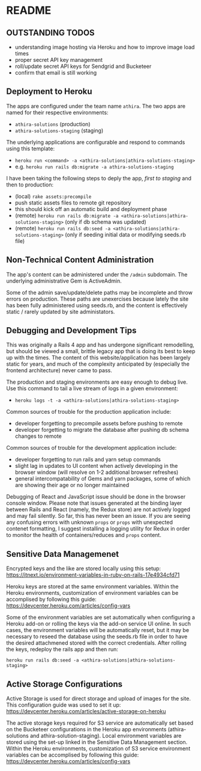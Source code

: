 # README

## OUTSTANDING TODOS

- understanding image hosting via Heroku and how to improve image load times
- proper secret API key management
- roll/update secret API keys for Sendgrid and Bucketeer
- confirm that email is still working

## Deployment to Heroku

The apps are configured under the team name `athira`. The two apps are named for their respective environments:
- `athira-solutions` (production)
- `athira-solutions-staging` (staging)

The underlying applications are configurable and respond to commands using this template:
- `heroku run <command> -a <athira-solutions|athira-solutions-staging>`
- e.g. `heroku run rails db:migrate -a athira-solutions-staging`

I have been taking the following steps to deply the app, *first to staging* and then to production:
- (local) `rake assets:precompile`
- push static assets files to remote git repository
- this should kick off an automatic build and deployment phase
- (remote) `heroku run rails db:migrate -a <athira-solutions|athira-solutions-staging>` (only if db schema was updated)
- (remote) `heroku run rails db:seed -a <athira-solutions|athira-solutions-staging>` (only if seeding initial data or modifying seeds.rb file)

## Non-Technical Content Administration

The app's content can be administered under the `/admin` subdomain.
The underlying administrative Gem is ActiveAdmin.

Some of the admin save/update/delete paths may be incomplete and throw errors on production.
These paths are unexercises because lately the site has been fully administered using seeds.rb, and the content is effectively static / rarely updated by site administators.

## Debugging and Development Tips

This was originally a Rails 4 app and has undergone significant remodelling, but should be viewed a small, brittle legacy app that is doing its best to keep up with the times. The content of this website/application has been largely static for years, and much of the complexity anticipated by (especially the frontend architecture) never came to pass.

The production and staging environments are easy enough to debug live. Use this command to tail a live stream of logs in a given environment:
- `heroku logs -t -a <athira-solutions|athira-solutions-staging>`

Common sources of trouble for the production application include:
- developer forgetting to precompile assets before pushing to remote
- developer forgetting to migrate the database after pushing db schema changes to remote

Common sources of trouble for the development application include:
- developer forgetting to run rails and yarn setup commands
- slight lag in updates to UI content when actively developing in the browser window (will resolve on 1-2 additional browser refreshes)
- general intercompatability of Gems and yarn packages, some of which are showing their age or no longer maintained

Debugging of React and JavaScript issue should be done in the browser console window. Please note that issues generated at the binding layer between Rails and React (namely, the Redux store) are not actively logged and may fail silently. So far, this has never been an issue. If you are seeing any confusing errors with unknown `props` or `props` with unexpected contenet formatting, I suggest installing a logging utility for Redux in order to monitor the health of containers/reduces and `props` content.

## Sensitive Data  Managemenet

Encrypted keys and the like are stored locally using this setup:
https://itnext.io/environment-variables-in-ruby-on-rails-17e4934cfd71

Heroku keys are stored at the same environment variables. Within the Heroku environments, customization of environment variables can be accomplised by following this guide:
https://devcenter.heroku.com/articles/config-vars

Some of the environment variables are set automatically when configuring a Heroku add-on or rolling the keys via the add-on service UI online. In such cases, the environment variables will be automatically reset, but it may be necessary to reseed the database using the seeds.rb file in order to have the desired attachmened stored with the correct credentials. After rolling the keys, redeploy the rails app and then run:

`heroku run rails db:seed -a <athira-solutions|athira-solutions-staging>`

## Active Storage Configurations

Active  Storage is used for direct storage and upload of images for the site. This configuration guide was used to set it up:
https://devcenter.heroku.com/articles/active-storage-on-heroku

The active storage keys required for S3 service are automatically set based on the Bucketeer configurations in the Heroku app environments (athira-solutions and athira-solution-staging). Local environment variables are stored using the set-up linked in the Sensitive Data Management section. Within the Heroku environments, customization of S3 service environment variables can be accomplised by following this guide:
https://devcenter.heroku.com/articles/config-vars

